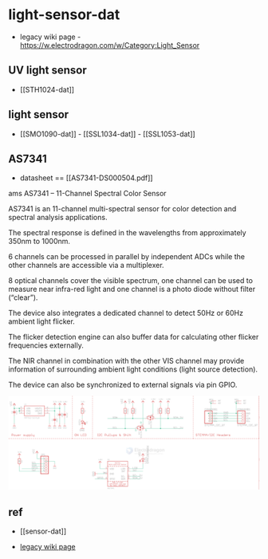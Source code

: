 
# light-sensor-dat

- legacy wiki page - https://w.electrodragon.com/w/Category:Light_Sensor


## UV light sensor 

- [[STH1024-dat]]

## light sensor 

- [[SMO1090-dat]] - [[SSL1034-dat]] - [[SSL1053-dat]]

## AS7341 

- datasheet == [[AS7341-DS000504.pdf]]

ams AS7341 – 11-Channel Spectral Color Sensor

AS7341 is an 11-channel multi-spectral sensor for color detection and spectral analysis applications. 

The spectral response is defined in the wavelengths from approximately 350nm to 1000nm. 

6 channels can be processed in parallel by independent ADCs while the other channels are accessible via a multiplexer. 

8 optical channels cover the visible spectrum, one channel can be used to measure near infra-red light and one channel is a photo diode without filter (“clear”). 

The device also integrates a dedicated channel to detect 50Hz or 60Hz ambient light flicker. 

The flicker detection engine can also buffer data for calculating other flicker frequencies externally. 

The NIR channel in combination with the other VIS channel may provide information of surrounding ambient light conditions (light source detection). 

The device can also be synchronized to external signals via pin GPIO.

![](2025-07-13-02-31-41.png)

## ref 

- [[sensor-dat]]


- [legacy wiki page ](https://w.electrodragon.com/w/Photosensitive_sensor)